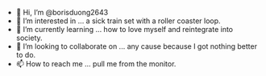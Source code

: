 - 👋 Hi, I’m @borisduong2643
- 👀 I’m interested in ... a sick train set with a roller coaster loop.
- 🌱 I’m currently learning ... how to love myself and reintegrate into society.
- 💞️ I’m looking to collaborate on ... any cause because I got nothing better to do.
- 📫 How to reach me ... pull me from the monitor.

<!---
borisduong2643/borisduong2643 is a ✨ special ✨ repository because its `README.md` (this file) appears on your GitHub profile.
You can click the Preview link to take a look at your changes.
--->
